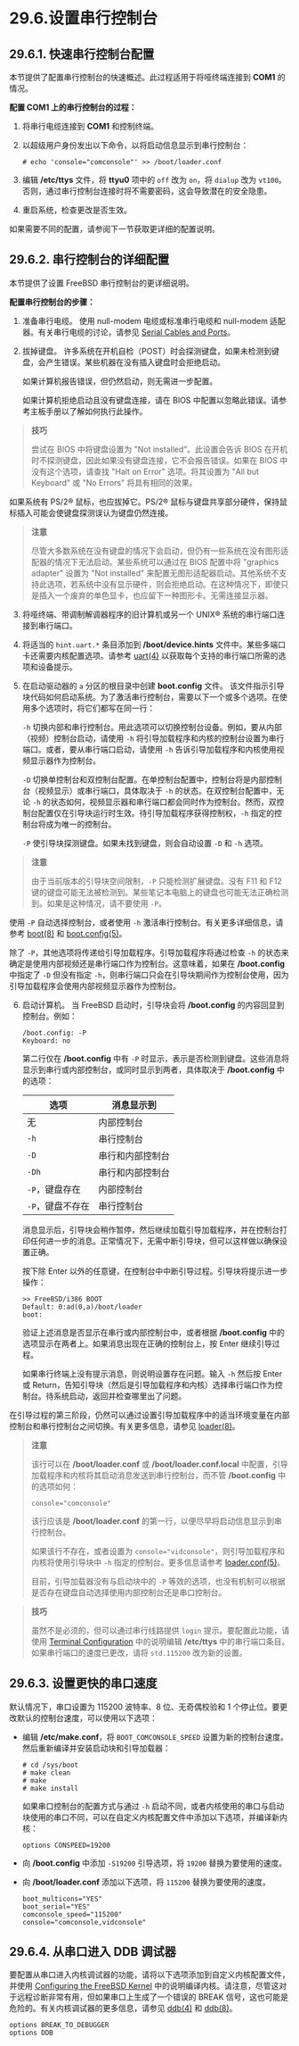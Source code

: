 # 29.6.设置串行控制台

## 29.6.1. 快速串行控制台配置

本节提供了配置串行控制台的快速概述。此过程适用于将哑终端连接到 **COM1** 的情况。

**配置 COM1 上的串行控制台的过程：**

1. 将串行电缆连接到 **COM1** 和控制终端。
2. 以超级用户身份发出以下命令，以将启动信息显示到串行控制台：

   ```
   # echo 'console="comconsole"' >> /boot/loader.conf
   ```
3. 编辑 **/etc/ttys** 文件，将 **ttyu0** 项中的 `off` 改为 `on`，将 `dialup` 改为 `vt100`。否则，通过串行控制台连接时将不需要密码，这会导致潜在的安全隐患。
4. 重启系统，检查更改是否生效。

如果需要不同的配置，请参阅下一节获取更详细的配置说明。

## 29.6.2. 串行控制台的详细配置

本节提供了设置 FreeBSD 串行控制台的更详细说明。

**配置串行控制台的步骤：**

1. 准备串行电缆。
   使用 null-modem 电缆或标准串行电缆和 null-modem 适配器。有关串行电缆的讨论，请参见 [Serial Cables and Ports](https://docs.freebsd.org/en/books/handbook/serialcomms/#term-cables-null)。

2. 拔掉键盘。
   许多系统在开机自检（POST）时会探测键盘，如果未检测到键盘，会产生错误。某些机器在没有插入键盘时会拒绝启动。

   如果计算机报告错误，但仍然启动，则无需进一步配置。

   如果计算机拒绝启动且没有键盘连接，请在 BIOS 中配置以忽略此错误。请参考主板手册以了解如何执行此操作。

>**技巧**
>
> 尝试在 BIOS 中将键盘设置为 "Not installed"。此设置会告诉 BIOS 在开机时不探测键盘，因此如果没有键盘连接，它不会报告错误。如果在 BIOS 中没有这个选项，请查找 "Halt on Error" 选项。将其设置为 "All but Keyboard" 或 "No Errors" 将具有相同的效果。

   如果系统有 PS/2® 鼠标，也应拔掉它。PS/2® 鼠标与键盘共享部分硬件，保持鼠标插入可能会使键盘探测误认为键盘仍然连接。

>**注意**
>
> 尽管大多数系统在没有键盘的情况下会启动，但仍有一些系统在没有图形适配器的情况下无法启动。某些系统可以通过在 BIOS 配置中将 "graphics adapter" 设置为 "Not installed" 来配置无图形适配器启动。其他系统不支持此选项，若系统中没有显示硬件，则会拒绝启动。在这种情况下，即使只是插入一个废弃的单色显卡，也应留下一种图形卡。无需连接显示器。 

3. 将哑终端、带调制解调器程序的旧计算机或另一个 UNIX® 系统的串行端口连接到串行端口。

4. 将适当的 `hint.uart.*` 条目添加到 **/boot/device.hints** 文件中。某些多端口卡还需要内核配置选项。请参考 [uart(4)](https://man.freebsd.org/cgi/man.cgi?query=uart&sektion=4&format=html) 以获取每个支持的串行端口所需的选项和设备提示。

5. 在启动驱动器的 `a` 分区的根目录中创建 **boot.config** 文件。
   该文件指示引导块代码如何启动系统。为了激活串行控制台，需要以下一个或多个选项。在使用多个选项时，将它们都写在同一行：

   `-h` 切换内部和串行控制台。用此选项可以切换控制台设备。例如，要从内部（视频）控制台启动，请使用 `-h` 将引导加载程序和内核的控制台设置为串行端口。或者，要从串行端口启动，请使用 `-h` 告诉引导加载程序和内核使用视频显示器作为控制台。

   `-D` 切换单控制台和双控制台配置。在单控制台配置中，控制台将是内部控制台（视频显示）或串行端口，具体取决于 `-h` 的状态。在双控制台配置中，无论 `-h` 的状态如何，视频显示器和串行端口都会同时作为控制台。然而，双控制台配置仅在引导块运行时生效。待引导加载程序获得控制权，`-h` 指定的控制台将成为唯一的控制台。

   `-P` 使引导块探测键盘。如果未找到键盘，则会自动设置 `-D` 和 `-h` 选项。

>**注意**
>
> 由于当前版本的引导块空间限制，`-P` 只能检测扩展键盘。没有 F11 和 F12 键的键盘可能无法被检测到。某些笔记本电脑上的键盘也可能无法正确检测到。如果是这种情况，请不要使用 `-P`。

   使用 `-P` 自动选择控制台，或者使用 `-h` 激活串行控制台。有关更多详细信息，请参考 [boot(8)](https://man.freebsd.org/cgi/man.cgi?query=boot&sektion=8&format=html) 和 [boot.config(5)](https://man.freebsd.org/cgi/man.cgi?query=boot.config&sektion=5&format=html)。

   除了 `-P`，其他选项将传递给引导加载程序。引导加载程序将通过检查 `-h` 的状态来确定是使用内部视频还是串行端口作为控制台。这意味着，如果在 **/boot.config** 中指定了 `-D` 但没有指定 `-h`，则串行端口只会在引导块期间作为控制台使用，因为引导加载程序会使用内部视频显示器作为控制台。

6. 启动计算机。
   当 FreeBSD 启动时，引导块会将 **/boot.config** 的内容回显到控制台。例如：

   ```
   /boot.config: -P
   Keyboard: no
   ```

   第二行仅在 **/boot.config** 中有 `-P` 时显示，表示是否检测到键盘。这些消息将显示到串行或内部控制台，或同时显示到两者，具体取决于 **/boot.config** 中的选项：

   | 选项                         | 消息显示到              |
   | ---------------------------- | ------------------------ |
   | 无                           | 内部控制台              |
   | `-h`                         | 串行控制台              |
   | `-D`                         | 串行和内部控制台        |
   | `-Dh`                        | 串行和内部控制台        |
   | `-P`，键盘存在               | 内部控制台              |
   | `-P`，键盘不存在             | 串行控制台              |

   消息显示后，引导块会稍作暂停，然后继续加载引导加载程序，并在控制台打印任何进一步的消息。正常情况下，无需中断引导块，但可以这样做以确保设置正确。

   按下除 Enter 以外的任意键，在控制台中中断引导过程。引导块将提示进一步操作：

   ```
   >> FreeBSD/i386 BOOT
   Default: 0:ad(0,a)/boot/loader
   boot:
   ```

   验证上述消息是否显示在串行或内部控制台中，或者根据 **/boot.config** 中的选项显示在两者上。如果消息出现在正确的控制台上，按 Enter 继续引导过程。

   如果串行终端上没有提示消息，则说明设置存在问题。输入 `-h` 然后按 Enter 或 Return，告知引导块（然后是引导加载程序和内核）选择串行端口作为控制台。待系统启动，返回并检查哪里出了问题。

在引导过程的第三阶段，仍然可以通过设置引导加载程序中的适当环境变量在内部控制台和串行控制台之间切换。有关更多信息，请参见 [loader(8)](https://man.freebsd.org/cgi/man.cgi?query=loader&sektion=8&format=html)。

>**注意**
>
>该行可以在 **/boot/loader.conf** 或 **/boot/loader.conf.local** 中配置，引导加载程序和内核将其启动消息发送到串行控制台，而不管 **/boot.config** 中的选项如何：
>
>```
>console="comconsole"
>```
>该行应该是 **/boot/loader.conf** 的第一行，以便尽早将启动信息显示到串行控制台。
>
>如果该行不存在，或者设置为 `console="vidconsole"`，则引导加载程序和内核将使用引导块中 `-h` 指定的控制台。更多信息请参考 [loader.conf(5)](https://man.freebsd.org/cgi/man.cgi?query=loader.conf&sektion=5&format=html)。
>
>目前，引导加载器没有与启动块中的 `-P` 等效的选项，也没有机制可以根据是否存在键盘自动选择使用内部控制台还是串口控制台。


>**技巧**
>
> 虽然不是必须的，但可以通过串行线路提供 `login` 提示。要配置此功能，请使用 [Terminal Configuration](https://docs.freebsd.org/en/books/handbook/serialcomms/#term-config) 中的说明编辑 **/etc/ttys** 中的串行端口条目。如果串行端口的速度已更改，请将 `std.115200` 改为新的设置。

## 29.6.3. 设置更快的串口速度

默认情况下，串口设置为 115200 波特率、8 位、无奇偶校验和 1 个停止位。要更改默认的控制台速度，可以使用以下选项：

* 编辑 **/etc/make.conf**，将 `BOOT_COMCONSOLE_SPEED` 设置为新的控制台速度。然后重新编译并安装启动块和引导加载器：

  ```
  # cd /sys/boot
  # make clean
  # make
  # make install
  ```

  如果串口控制台的配置方式与通过 `-h` 启动不同，或者内核使用的串口与启动块使用的串口不同，可以在自定义内核配置文件中添加以下选项，并编译新内核：

  ```
  options CONSPEED=19200
  ```

* 向 **/boot.config** 中添加 `-S19200` 引导选项，将 `19200` 替换为要使用的速度。

* 向 **/boot/loader.conf** 添加以下选项，将 `115200` 替换为要使用的速度。

  ```
  boot_multicons="YES"
  boot_serial="YES"
  comconsole_speed="115200"
  console="comconsole,vidconsole"
  ```

## 29.6.4. 从串口进入 DDB 调试器

要配置从串口进入内核调试器的功能，请将以下选项添加到自定义内核配置文件，并使用 [Configuring the FreeBSD Kernel](https://docs.freebsd.org/en/books/handbook/kernelconfig/#kernelconfig) 中的说明编译内核。请注意，尽管这对于远程诊断非常有用，但如果串口上生成了一个错误的 BREAK 信号，这也可能是危险的。有关内核调试器的更多信息，请参见 [ddb(4)](https://man.freebsd.org/cgi/man.cgi?query=ddb&sektion=4&format=html) 和 [ddb(8)](https://man.freebsd.org/cgi/man.cgi?query=ddb&sektion=8&format=html)。

```
options BREAK_TO_DEBUGGER
options DDB
```
